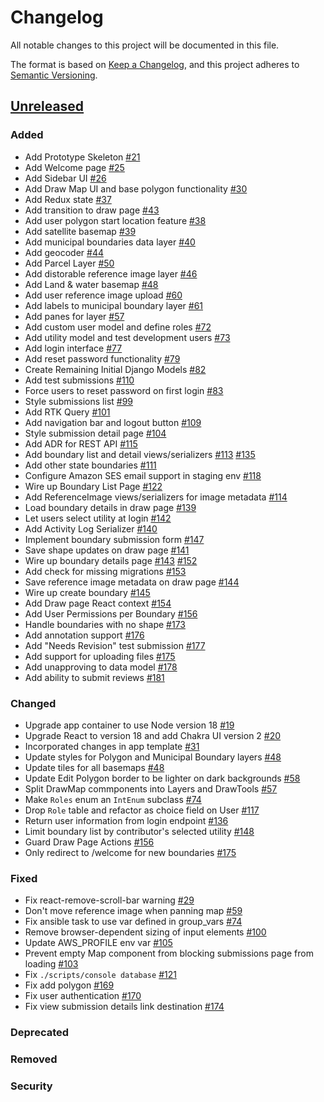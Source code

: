 # Changelog

All notable changes to this project will be documented in this file.

The format is based on [Keep a Changelog](https://keepachangelog.com/en/1.0.0/),
and this project adheres to [Semantic Versioning](https://semver.org/spec/v2.0.0.html).

## [Unreleased]

### Added

- Add Prototype Skeleton [#21](https://github.com/azavea/iow-boundary-tool/pull/21)
- Add Welcome page [#25](https://github.com/azavea/iow-boundary-tool/pull/25)
- Add Sidebar UI [#26](https://github.com/azavea/iow-boundary-tool/pull/26)
- Add Draw Map UI and base polygon functionality [#30](https://github.com/azavea/iow-boundary-tool/pull/30)
- Add Redux state [#37](https://github.com/azavea/iow-boundary-tool/pull/37)
- Add transition to draw page [#43](https://github.com/azavea/iow-boundary-tool/pull/43)
- Add user polygon start location feature [#38](https://github.com/azavea/iow-boundary-tool/pull/38)
- Add satellite basemap [#39](https://github.com/azavea/iow-boundary-tool/pull/39)
- Add municipal boundaries data layer [#40](https://github.com/azavea/iow-boundary-tool/pull/40)
- Add geocoder [#44](https://github.com/azavea/iow-boundary-tool/pull/44)
- Add Parcel Layer [#50](https://github.com/azavea/iow-boundary-tool/pull/50)
- Add distorable reference image layer [#46](https://github.com/azavea/iow-boundary-tool/pull/46)
- Add Land & water basemap [#48](https://github.com/azavea/iow-boundary-tool/pull/48)
- Add user reference image upload [#60](https://github.com/azavea/iow-boundary-tool/pull/60)
- Add labels to municipal boundary layer [#61](https://github.com/azavea/iow-boundary-tool/pull/61)
- Add panes for layer [#57](https://github.com/azavea/iow-boundary-tool/pull/57)
- Add custom user model and define roles [#72](https://github.com/azavea/iow-boundary-tool/pull/72)
- Add utility model and test development users [#73](https://github.com/azavea/iow-boundary-tool/pull/73)
- Add login interface [#77](https://github.com/azavea/iow-boundary-tool/pull/77)
- Add reset password functionality [#79](https://github.com/azavea/iow-boundary-tool/pull/79)
- Create Remaining Initial Django Models [#82](https://github.com/azavea/iow-boundary-tool/pull/82)
- Add test submissions [#110](https://github.com/azavea/iow-boundary-tool/pull/110)
- Force users to reset password on first login [#83](https://github.com/azavea/iow-boundary-tool/pull/83)
- Style submissions list [#99](https://github.com/azavea/iow-boundary-tool/pull/99)
- Add RTK Query [#101](https://github.com/azavea/iow-boundary-tool/pull/101)
- Add navigation bar and logout button [#109](https://github.com/azavea/iow-boundary-tool/pull/109)
- Style submission detail page [#104](https://github.com/azavea/iow-boundary-tool/pull/104)
- Add ADR for REST API [#115](https://github.com/azavea/iow-boundary-tool/pull/115)
- Add boundary list and detail views/serializers [#113](https://github.com/azavea/iow-boundary-tool/pull/113) [#135](https://github.com/azavea/iow-boundary-tool/pull/135)
- Add other state boundaries [#111](https://github.com/azavea/iow-boundary-tool/pull/111)
- Configure Amazon SES email support in staging env [#118](https://github.com/azavea/iow-boundary-tool/pull/118)
- Wire up Boundary List Page [#122](https://github.com/azavea/iow-boundary-tool/pull/122)
- Add ReferenceImage views/serializers for image metadata [#114](https://github.com/azavea/iow-boundary-tool/pull/114)
- Load boundary details in draw page [#139](https://github.com/azavea/iow-boundary-tool/pull/139)
- Let users select utility at login [#142](https://github.com/azavea/iow-boundary-tool/pull/142)
- Add Activity Log Serializer [#140](https://github.com/azavea/iow-boundary-tool/pull/140)
- Implement boundary submission form [#147](https://github.com/azavea/iow-boundary-tool/pull/147)
- Save shape updates on draw page [#141](https://github.com/azavea/iow-boundary-tool/pull/141)
- Wire up boundary details page [#143](https://github.com/azavea/iow-boundary-tool/pull/143) [#152](https://github.com/azavea/iow-boundary-tool/pull/152)
- Add check for missing migrations [#153](https://github.com/azavea/iow-boundary-tool/pull/153)
- Save reference image metadata on draw page [#144](https://github.com/azavea/iow-boundary-tool/pull/144)
- Wire up create boundary [#145](https://github.com/azavea/iow-boundary-tool/pull/145)
- Add Draw page React context [#154](https://github.com/azavea/iow-boundary-tool/pull/154)
- Add User Permissions per Boundary [#156](https://github.com/azavea/iow-boundary-tool/pull/156)
- Handle boundaries with no shape [#173](https://github.com/azavea/iow-boundary-tool/pull/173)
- Add annotation support [#176](https://github.com/azavea/iow-boundary-tool/pull/176)
- Add "Needs Revision" test submission [#177](https://github.com/azavea/iow-boundary-tool/pull/177)
- Add support for uploading files [#175](https://github.com/azavea/iow-boundary-tool/pull/175)
- Add unapproving to data model [#178](https://github.com/azavea/iow-boundary-tool/pull/178)
- Add ability to submit reviews [#181](https://github.com/azavea/iow-boundary-tool/pull/181)

### Changed

- Upgrade app container to use Node version 18 [#19](https://github.com/azavea/iow-boundary-tool/pull/19)
- Upgrade React to version 18 and add Chakra UI version 2 [#20](https://github.com/azavea/iow-boundary-tool/pull/20)
- Incorporated changes in app template [#31](https://github.com/azavea/iow-boundary-tool/pull/31)
- Update styles for Polygon and Municipal Boundary layers [#48](https://github.com/azavea/iow-boundary-tool/pull/48)
- Update tiles for all basemaps [#48](https://github.com/azavea/iow-boundary-tool/pull/48)
- Update Edit Polygon border to be lighter on dark backgrounds [#58](https://github.com/azavea/iow-boundary-tool/pull/58)
- Split DrawMap commponents into Layers and DrawTools [#57](https://github.com/azavea/iow-boundary-tool/pull/57)
- Make `Roles` enum an `IntEnum` subclass [#74](https://github.com/azavea/iow-boundary-tool/pull/74)
- Drop `Role` table and refactor as choice field on User [#117](https://github.com/azavea/iow-boundary-tool/pull/117)
- Return user information from login endpoint [#136](https://github.com/azavea/iow-boundary-tool/pull/136)
- Limit boundary list by contributor's selected utility [#148](https://github.com/azavea/iow-boundary-tool/pull/148)
- Guard Draw Page Actions [#156](https://github.com/azavea/iow-boundary-tool/pull/156)
- Only redirect to /welcome for new boundaries [#175](https://github.com/azavea/iow-boundary-tool/pull/175)

### Fixed

- Fix react-remove-scroll-bar warning [#29](https://github.com/azavea/iow-boundary-tool/pull/29)
- Don't move reference image when panning map [#59](https://github.com/azavea/iow-boundary-tool/pull/59)
- Fix ansible task to use var defined in group_vars [#74](https://github.com/azavea/iow-boundary-tool/pull/74)
- Remove browser-dependent sizing of input elements [#100](https://github.com/azavea/iow-boundary-tool/pull/100)
- Update AWS_PROFILE env var [#105](https://github.com/azavea/iow-boundary-tool/pull/105)
- Prevent empty Map component from blocking submissions page from loading [#103](https://github.com/azavea/iow-boundary-tool/pull/103)
- Fix `./scripts/console database` [#121](https://github.com/azavea/iow-boundary-tool/pull/121)
- Fix add polygon [#169](https://github.com/azavea/iow-boundary-tool/pull/169)
- Fix user authentication [#170](https://github.com/azavea/iow-boundary-tool/pull/170)
- Fix view submission details link destination [#174](https://github.com/azavea/iow-boundary-tool/pull/174)

### Deprecated

### Removed

### Security

[Unreleased]: https://github.com/azavea/iow-boundary-tool/tree/HEAD
